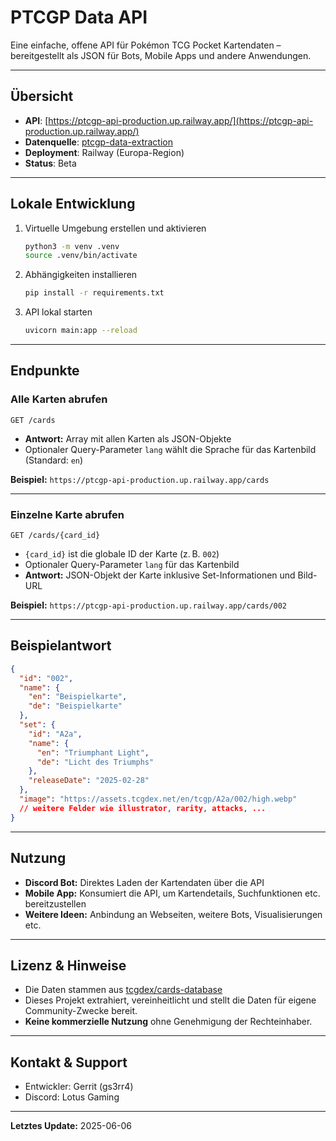 # PTCGP Data API

Eine einfache, offene API für Pokémon TCG Pocket Kartendaten – bereitgestellt als JSON für Bots, Mobile Apps und andere Anwendungen.

---

## Übersicht

- **API**: [https://ptcgp-api-production.up.railway.app/](https://ptcgp-api-production.up.railway.app/)
- **Datenquelle**: [ptcgp-data-extraction](https://github.com/gs3rr4/ptcgp-data-extraction)
- **Deployment**: Railway (Europa-Region)
- **Status**: Beta

---
## Lokale Entwicklung

1. Virtuelle Umgebung erstellen und aktivieren
   ```bash
   python3 -m venv .venv
   source .venv/bin/activate
   ```
2. Abhängigkeiten installieren
   ```bash
   pip install -r requirements.txt
   ```
3. API lokal starten
   ```bash
   uvicorn main:app --reload
   ```

---
## Endpunkte

### Alle Karten abrufen

`GET /cards`

- **Antwort:** Array mit allen Karten als JSON-Objekte
- Optionaler Query-Parameter `lang` wählt die Sprache für das Kartenbild (Standard: `en`)

**Beispiel:**
`https://ptcgp-api-production.up.railway.app/cards`

---

### Einzelne Karte abrufen

`GET /cards/{card_id}`

- `{card_id}` ist die globale ID der Karte (z. B. `002`)
- Optionaler Query-Parameter `lang` für das Kartenbild
- **Antwort:** JSON-Objekt der Karte inklusive Set-Informationen und Bild-URL

**Beispiel:**
`https://ptcgp-api-production.up.railway.app/cards/002`

---

## Beispielantwort

```json
{
  "id": "002",
  "name": {
    "en": "Beispielkarte",
    "de": "Beispielkarte"
  },
  "set": {
    "id": "A2a",
    "name": {
      "en": "Triumphant Light",
      "de": "Licht des Triumphs"
    },
    "releaseDate": "2025-02-28"
  },
  "image": "https://assets.tcgdex.net/en/tcgp/A2a/002/high.webp"
  // weitere Felder wie illustrator, rarity, attacks, ...
}
```

---

## Nutzung

- **Discord Bot:** Direktes Laden der Kartendaten über die API
- **Mobile App:** Konsumiert die API, um Kartendetails, Suchfunktionen etc. bereitzustellen
- **Weitere Ideen:** Anbindung an Webseiten, weitere Bots, Visualisierungen etc.

---

## Lizenz & Hinweise

- Die Daten stammen aus [tcgdex/cards-database](https://github.com/tcgdex/cards-database)
- Dieses Projekt extrahiert, vereinheitlicht und stellt die Daten für eigene Community-Zwecke bereit.
- **Keine kommerzielle Nutzung** ohne Genehmigung der Rechteinhaber.

---

## Kontakt & Support

- Entwickler: Gerrit (gs3rr4)
- Discord: Lotus Gaming

---

**Letztes Update:** 2025-06-06
